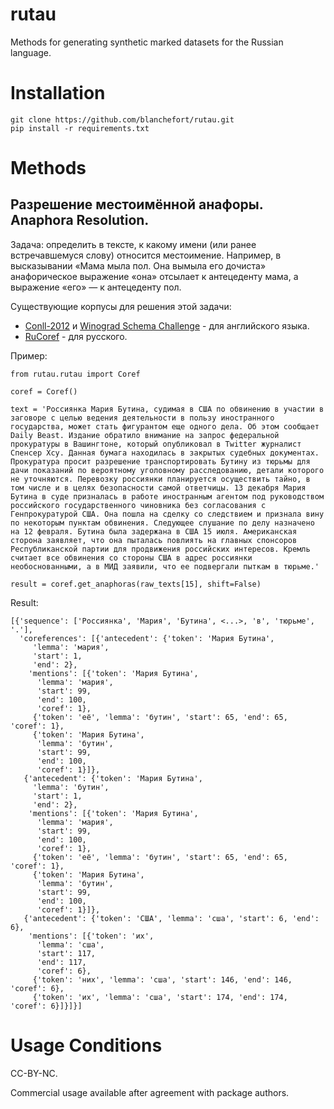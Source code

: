 # rutau
Methods for generating synthetic marked datasets for the Russian language.

# Installation

```
git clone https://github.com/blanchefort/rutau.git
pip install -r requirements.txt
```

# Methods

## Разрешение местоимённой анафоры. Anaphora Resolution.

Задача: определить в тексте, к какому имени (или ранее встречавшемуся слову) относится местоимение. Например, в высказывании «Мама мыла пол. Она вымыла его дочиста» анафорическое выражение «она» отсылает к антецеденту мама, а выражение «его» — к антецеденту пол.

Существующие корпусы для решения этой задачи:
* [Conll-2012](http://conll.cemantix.org/2012/data.html) и [Winograd Schema Challenge](http://commonsensereasoning.org/winograd.html) - для английского языка.
* [RuCoref](http://www.dialog-21.ru/evaluation/2014/anaphora/) - для русского.

Пример:

```
from rutau.rutau import Coref

coref = Coref()

text = 'Россиянка Мария Бутина, судимая в США по обвинению в участии в заговоре с целью ведения деятельности в пользу иностранного государства, может стать фигурантом еще одного дела. Об этом сообщает Daily Beast. Издание обратило внимание на запрос федеральной прокуратуры в Вашингтоне, который опубликовал в Twitter журналист Спенсер Хсу. Данная бумага находилась в закрытых судебных документах. Прокуратура просит разрешение транспортировать Бутину из тюрьмы для дачи показаний по вероятному уголовному расследованию, детали которого не уточняются. Перевозку россиянки планируется осуществить тайно, в том числе и в целях безопасности самой ответчицы. 13 декабря Мария Бутина в суде призналась в работе иностранным агентом под руководством российского государственного чиновника без согласования с Генпрокуратурой США. Она пошла на сделку со следствием и признала вину по некоторым пунктам обвинения. Следующее слушание по делу назначено на 12 февраля. Бутина была задержана в США 15 июля. Американская сторона заявляет, что она пыталась повлиять на главных спонсоров Республиканской партии для продвижения российских интересов. Кремль считает все обвинения со стороны США в адрес россиянки необоснованными, а в МИД заявили, что ее подвергали пыткам в тюрьме.'

result = coref.get_anaphoras(raw_texts[15], shift=False)
```

Result:

```
[{'sequence': ['Россиянка', 'Мария', 'Бутина', <...>, 'в', 'тюрьме', '.'],
  'coreferences': [{'antecedent': {'token': 'Мария Бутина',
     'lemma': 'мария',
     'start': 1,
     'end': 2},
    'mentions': [{'token': 'Мария Бутина',
      'lemma': 'мария',
      'start': 99,
      'end': 100,
      'coref': 1},
     {'token': 'её', 'lemma': 'бутин', 'start': 65, 'end': 65, 'coref': 1},
     {'token': 'Мария Бутина',
      'lemma': 'бутин',
      'start': 99,
      'end': 100,
      'coref': 1}]},
   {'antecedent': {'token': 'Мария Бутина',
     'lemma': 'бутин',
     'start': 1,
     'end': 2},
    'mentions': [{'token': 'Мария Бутина',
      'lemma': 'мария',
      'start': 99,
      'end': 100,
      'coref': 1},
     {'token': 'её', 'lemma': 'бутин', 'start': 65, 'end': 65, 'coref': 1},
     {'token': 'Мария Бутина',
      'lemma': 'бутин',
      'start': 99,
      'end': 100,
      'coref': 1}]},
   {'antecedent': {'token': 'США', 'lemma': 'сша', 'start': 6, 'end': 6},
    'mentions': [{'token': 'их',
      'lemma': 'сша',
      'start': 117,
      'end': 117,
      'coref': 6},
     {'token': 'них', 'lemma': 'сша', 'start': 146, 'end': 146, 'coref': 6},
     {'token': 'их', 'lemma': 'сша', 'start': 174, 'end': 174, 'coref': 6}]}]}]
```

# Usage Conditions

CC-BY-NC.

Commercial usage available after agreement with package authors.
